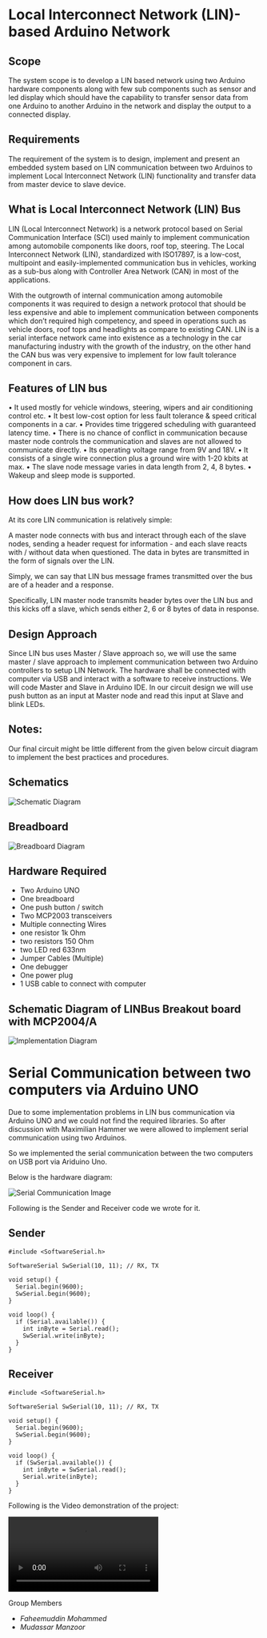 # Local Interconnect Network (LIN)-based Arduino Network

## Scope
The system scope is to develop a LIN based network using two Arduino hardware components along with few sub components such as sensor and led display which should have the capability to transfer sensor data from one Arduino to another Arduino in the network and display the output to a connected display.

## Requirements
The requirement of the system is to design, implement and present an embedded system based on LIN communication between two Arduinos to implement Local Interconnect Network (LIN) functionality and transfer data from master device to slave device.

## What is Local Interconnect Network (LIN) Bus
LIN (Local Interconnect Network) is a network protocol based on Serial Communication Interface (SCI) used mainly to implement communication among automobile components like doors, roof top, steering. The Local Interconnect Network (LIN), standardized with ISO17897, is a low-cost, multipoint and easily-implemented communication bus in vehicles, working as a sub-bus along with Controller Area Network (CAN) in most of the applications.

With the outgrowth of internal communication among automobile components it was required to design a network protocol that should be less expensive and able to implement communication between components which don’t required high competency, and speed in operations such as vehicle doors, roof tops and headlights as compare to existing CAN. LIN is a serial interface network came into existence as a technology in the car manufacturing industry with the growth of the industry, on the other hand the CAN bus was very expensive to implement for low fault tolerance component in cars.

## Features of LIN bus
•	It used mostly for vehicle windows, steering, wipers and air conditioning control etc.
•	It best low-cost option for less fault tolerance & speed critical components in a car.
•	Provides time triggered scheduling with guaranteed latency time.
•	There is no chance of conflict in communication because master node controls the communication and slaves are not allowed to communicate directly.
•	Its operating voltage range from 9V and 18V.
•	It consists of a single wire connection plus a ground wire with 1-20 kbits at max.
•	The slave node message varies in data length from 2, 4, 8 bytes.
•	Wakeup and sleep mode is supported.

## How does LIN bus work?
At its core LIN communication is relatively simple:

A master node connects with bus and interact through each of the slave nodes, sending a header request for information - and each slave reacts with / without data when questioned. The data in bytes are transmitted in the form of signals over the LIN.

Simply, we can say that LIN bus message frames transmitted over the bus are of a header and a response.

Specifically, LIN master node transmits header bytes over the LIN bus and this kicks off a slave, which sends either 2, 6 or 8 bytes of data in response.

## Design Approach
Since LIN bus uses Master / Slave approach so, we will use the same master / slave approach to implement communication between two Arduino controllers to setup LIN Network. The hardware shall be connected with computer via USB and interact with a software to receive instructions. We will code Master and Slave in Arduino IDE. In our circuit design we will use push button as an input at Master node and read this input at Slave and blink LEDs.

## Notes:
Our final circuit might be little different from the given below circuit diagram to implement the best practices and procedures.
 
## Schematics
![Schematic Diagram](/images/schematic.jpg)

## Breadboard
![Breadboard Diagram](/images/breadboard.png)

## Hardware Required
-	Two Arduino UNO
-	One breadboard
-	One push button / switch
-	Two MCP2003 transceivers
-	Multiple connecting Wires
-	one resistor 1k Ohm
-	two resistors 150 Ohm
-	two LED red 633nm
-	Jumper Cables (Multiple)
-	One debugger
-	One power plug
-	1 USB cable to connect with computer

## Schematic Diagram of LINBus Breakout board with MCP2004/A

![Implementation Diagram](/images/LinBus_Breakout_board.jpg)

# Serial Communication between two computers via Arduino UNO

Due to some implementation problems in LIN bus communication via Arduino UNO and we could not find the required libraries. So after discussion with Maximilian Hammer we were allowed to implement serial communication using two Arduinos.

So we implemented the serial communication between the two computers on USB port via Ariduino Uno.

Below is the hardware diagram:

![Serial Communication Image](/images/arduino-serial-communication.jpg)

Following is the Sender and Receiver code we wrote for it.

## Sender
```
#include <SoftwareSerial.h>

SoftwareSerial SwSerial(10, 11); // RX, TX

void setup() {
  Serial.begin(9600);
  SwSerial.begin(9600);
}

void loop() {
  if (Serial.available()) {
    int inByte = Serial.read();
    SwSerial.write(inByte);
  }
}
```

## Receiver
```
#include <SoftwareSerial.h>

SoftwareSerial SwSerial(10, 11); // RX, TX

void setup() {
  Serial.begin(9600);
  SwSerial.begin(9600);
}

void loop() {
  if (SwSerial.available()) {
    int inByte = SwSerial.read();
    Serial.write(inByte);
  }
}
```

Following is the Video demonstration of the project:

![Video_DEMO](/video_demo/Lab_Demo.mp4)

Group Members
* _Faheemuddin Mohammed_
* _Mudassar Manzoor_
